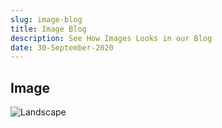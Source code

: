 ```yaml
---
slug: image-blog
title: Image Blog
description: See How Images Looks in our Blog
date: 30-September-2020
---
```


## Image

![Landscape](https://images.unsplash.com/photo-1501785888041-af3ef285b470?ixlib=rb-1.2.1&auto=format&fit=crop&w=500&q=60)